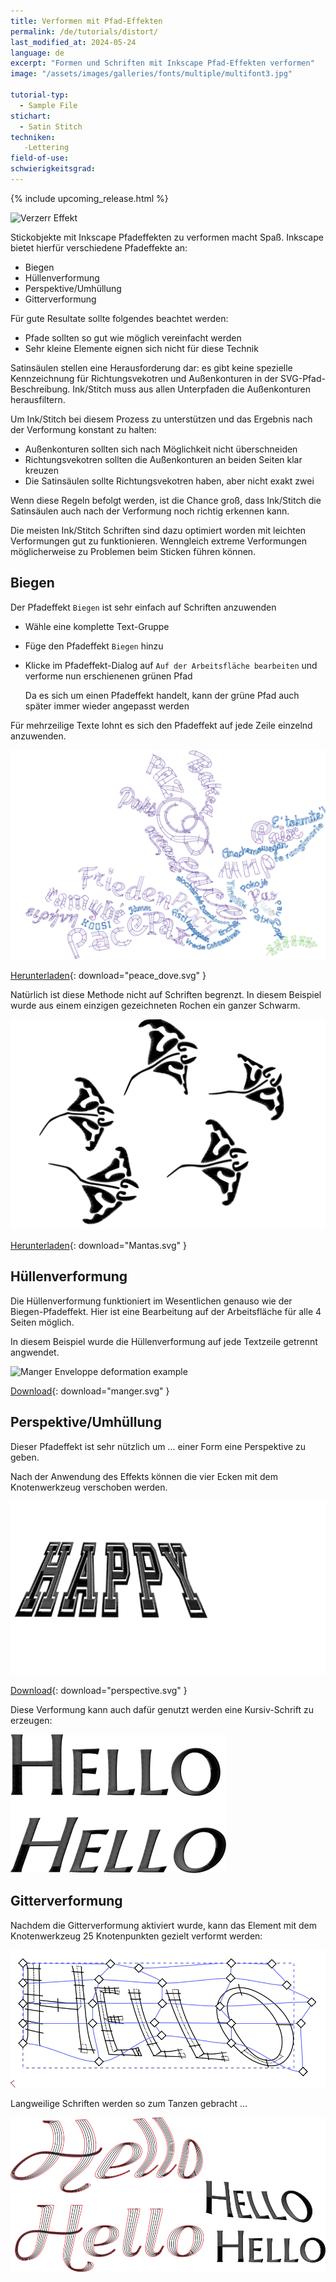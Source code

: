```yaml
---
title: Verformen mit Pfad-Effekten
permalink: /de/tutorials/distort/
last_modified_at: 2024-05-24
language: de
excerpt: "Formen und Schriften mit Inkscape Pfad-Effekten verformen"
image: "/assets/images/galleries/fonts/multiple/multifont3.jpg"

tutorial-typ:
  - Sample File
stichart: 
  - Satin Stitch
techniken:
   -Lettering
field-of-use:
schwierigkeitsgrad: 
---
```

{% include upcoming_release.html %}

![Verzerr Effekt](/assets/images/galleries/fonts/multiple/multifont3.jpg)

Stickobjekte mit Inkscape Pfadeffekten zu verformen macht Spaß. Inkscape bietet hierfür verschiedene Pfadeffekte an:

* Biegen
* Hüllenverformung
* Perspektive/Umhüllung
* Gitterverformung

Für gute Resultate sollte folgendes beachtet werden:

* Pfade sollten so gut wie möglich vereinfacht werden
* Sehr kleine Elemente eignen sich nicht für diese Technik

Satinsäulen stellen eine Herausforderung dar: es gibt keine spezielle Kennzeichnung für Richtungsvekotren und Außenkonturen in der SVG-Pfad-Beschreibung. Ink/Stitch muss aus allen Unterpfaden die Außenkonturen herausfiltern.

Um Ink/Stitch bei diesem Prozess zu unterstützen und das Ergebnis nach der Verformung konstant zu halten:

* Außenkonturen sollten sich nach Möglichkeit nicht überschneiden
* Richtungsvekotren sollten die Außenkonturen an beiden Seiten klar kreuzen
* Die Satinsäulen sollte Richtungsvekotren haben, aber nicht exakt zwei

Wenn diese Regeln befolgt werden, ist die Chance groß, dass Ink/Stitch die Satinsäulen auch nach der Verformung noch richtig erkennen kann.

Die meisten Ink/Stitch Schriften sind dazu optimiert worden mit leichten Verformungen gut zu funktionieren.
Wenngleich extreme Verformungen möglicherweise zu Problemen beim Sticken führen können.

## Biegen

Der Pfadeffekt `Biegen` ist sehr einfach auf Schriften anzuwenden

* Wähle eine komplette Text-Gruppe
* Füge den Pfadeffekt `Biegen` hinzu
* Klicke im Pfadeffekt-Dialog auf `Auf der Arbeitsfläche bearbeiten` und verforme nun erschienenen grünen Pfad

  Da es sich um einen Pfadeffekt handelt, kann der grüne Pfad auch später immer wieder angepasst werden

Für mehrzeilige Texte lohnt es sich den Pfadeffekt auf jede Zeile einzelnd anzuwenden.

![Text Biegen Beispiel](/assets/images/tutorials/distort/peace_dove.svg)

[Herunterladen](/assets/images/tutorials/distort/peace_dove.svg){: download="peace_dove.svg" }

Natürlich ist diese Methode nicht auf Schriften begrenzt. In diesem Beispiel wurde aus einem einzigen gezeichneten Rochen ein ganzer Schwarm.

![Mantas Bend Example](/assets/images/tutorials/distort/Mantas.svg)

[Herunterladen](/assets/images/tutorials/distort/Mantas.svg){: download="Mantas.svg" }

## Hüllenverformung

Die Hüllenverformung funktioniert im Wesentlichen genauso wie der Biegen-Pfadeffekt. Hier ist eine Bearbeitung auf der Arbeitsfläche für alle 4 Seiten möglich.

In diesem Beispiel wurde die Hüllenverformung auf jede Textzeile getrennt angwendet.

![Manger Enveloppe deformation example](/assets/images/tutorials/distort/manger.svg)

[Download](/assets/images/tutorials/distort/manger.svg){: download="manger.svg" }

## Perspektive/Umhüllung

Dieser Pfadeffekt ist sehr nützlich um ... einer Form eine Perspektive zu geben.

Nach der Anwendung des Effekts können die vier Ecken mit dem Knotenwerkzeug verschoben werden.

![perspective example](/assets/images/tutorials/distort/perspective.svg)

[Download](/assets/images/tutorials/distort/manger.svg){: download="perspective.svg" }

Diese Verformung kann auch dafür genutzt werden eine Kursiv-Schrift zu erzeugen:

![italique](/assets/images/tutorials/distort/italic.png)

## Gitterverformung

Nachdem die Gitterverformung aktiviert wurde, kann das Element mit dem Knotenwerkzeug 25 Knotenpunkten gezielt verformt werden: 

![grid](/assets/images/tutorials/distort/grid.png)

Langweilige Schriften werden so zum Tanzen gebracht ...

![italique](/assets/images/tutorials/distort/hello.png)

